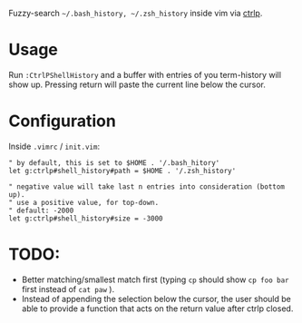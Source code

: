 Fuzzy-search `~/.bash_history, ~/.zsh_history` inside vim via [ctrlp](https://github.com/cdtrlpvim/ctrlp.vim).

# Usage

Run `:CtrlPShellHistory` and a buffer with entries of you term-history will show up.
Pressing return will paste the current line below the cursor.

# Configuration

Inside `.vimrc` / `init.vim`:

~~~ {.vimscript}
" by default, this is set to $HOME . '/.bash_hitory'
let g:ctrlp#shell_history#path = $HOME . '/.zsh_history'

" negative value will take last n entries into consideration (bottom up).
" use a positive value, for top-down.
" default: -2000
let g:ctrlp#shell_history#size = -3000
~~~

# TODO:

- Better matching/smallest match first (typing `cp` should show `cp foo bar` first instead of `cat paw` ).
- Instead of appending the selection below the cursor, the user should be able to provide a function that acts on the return value after ctrlp closed.
